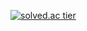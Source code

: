 [![solved.ac tier](http://mazassumnida.wtf/api/generate_badge?boj=levenshtein7)](https://solved.ac/levenshtein7)
